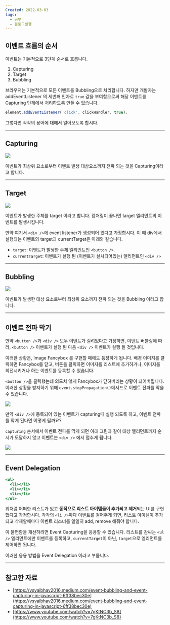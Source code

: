 ```yaml
---
Created: 2022-03-03
tags:
  - 공부
  - 블로그발행
---
```

## 이벤트 흐름의 순서

이벤트는 기본적으로 3단계 순서로 흐릅니다.

1.  Capturing
2.  Target
3.  Bubbling

브라우저는 기본적으로 모든 이벤트를 Bubbling으로 처리합니다. 하지만 개발자는 addEventListener 의 세번째 인자로 `true` 값을 부여함으로써 해당 이벤트를 Capturing 단계에서 처리하도록 만들 수 있습니다.

```js
element.addEventListener('click', clickHandler, true);
```

그렇다면 각각의 용어에 대해서 알아보도록 합시다.

---

## Capturing

![](https://velog.velcdn.com/images%2Fjohnyworld%2Fpost%2F0601cc29-8331-4f89-bc4b-8533ab34a2ea%2FScreen%20Shot%202022-03-03%20at%204.11.10%20PM.png)

이벤트가 최상위 요소로부터 이벤트 발생 대상요소까지 전파 되는 것을 Capturing이라고 합니다.

---

## Target

![](https://velog.velcdn.com/images%2Fjohnyworld%2Fpost%2F00bd3e04-9b7a-49c9-8a34-bd727b208db4%2FScreen%20Shot%202022-03-03%20at%204.11.41%20PM.png)

이벤트가 발생한 주체를 target 이라고 합니다. 캡쳐링이 끝나면 target 엘리먼트의 이벤트를 발생시킵니다.

만약 여기서 `<div />`에 event listener가 생성되어 있다고 가정합시다. 이 때 div에서 실행되는 이벤트의 target과 currentTarget은 아래와 같습니다.

-   `target`: 이벤트가 발생한 주체 엘리먼트인 `<button />`.
-   `currentTarget`: 이벤트가 실행 된 (이벤트가 설치되어있는) 엘리먼트인 `<div />`

---

## Bubbling

![](https://velog.velcdn.com/images%2Fjohnyworld%2Fpost%2F536c13ad-c970-4e79-9012-b0c52c08cc13%2FScreen%20Shot%202022-03-03%20at%204.11.57%20PM.png)

이벤트가 발생한 대상 요소로부터 최상위 요소까지 전파 되는 것을 Bubbling 이라고 합니다.

---

## 이벤트 전파 막기

만약 `<button />`과 `<div />` 모두 이벤트가 걸려있다고 가정하면, 이벤트 버블링에 따라, `<button />` 이벤트가 실행 된 다음 `<div />` 이벤트가 실행 될 것입니다.

이러한 상황은, Image Fancybox 를 구현할 때에도 등장하게 됩니다. 배경 이미지를 클릭하면 Fancybox를 닫고, 버튼을 클릭하면 이미지를 리스트에 추가하거나, 이미지를 회전시키거나 하는 이벤트를 등록할 수 있습니다.

`<button />`을 클릭했는데 의도치 않게 Fancybox가 닫혀버리는 상황이 되어버립니다. 이러한 상황을 방지하기 위해 `event.stopPropagation()`메서드로 이벤트 전파를 막을 수 있습니다.

![](https://velog.velcdn.com/images%2Fjohnyworld%2Fpost%2F16b27210-f849-4d14-a746-1c1fb0ecb381%2FScreen%20Shot%202022-03-03%20at%204.37.53%20PM.png)

만약 `<div />`에 등록되어 있는 이벤트가 capturing때 실행 되도록 하고, 이벤트 전파를 막게 된다면 어떻게 될까요?

`capturing` 순서에서 이벤트 전파를 막게 되면 아래 그림과 같이 대상 엘리먼트까지 순서가 도달하지 않고 이벤트는 `<div />` 에서 멈추게 됩니다.

![](https://velog.velcdn.com/images%2Fjohnyworld%2Fpost%2F92f563b7-1a82-4dee-9d26-f343696f76aa%2FScreen%20Shot%202022-03-03%20at%204.41.42%20PM.png)

---

## Event Delegation

```jsx
<ul>
  <li></li>
  <li></li>
  <li></li>
</ul>
```

위처럼 어떠한 리스트가 있고 **동적으로 리스트 아이템들이 추가되고 제거**되는 UI를 구현했다고 가정합시다. 각각의 `<li />`마다 이벤트를 걸어주게 되면, 리스트 아이템이 추가되고 삭제할때마다 이벤트 리스너를 일일히 add, remove 해줘야 합니다.

이 불편함을 개선하려면 Event Capturing을 응용할 수 있습니다. 리스트를 감싸는 `<ul />` 엘리먼트에만 이벤트를 등록하고, `currentTarget`이 아닌, `target`으로 엘리먼트를 제어하면 됩니다.

이러한 응용 방법을 Event Delegation 이라고 부릅니다.

---

## 참고한 자료

-   [https://vsvaibhav2016.medium.com/event-bubbling-and-event-capturing-in-javascript-6ff38bec30e](https://vsvaibhav2016.medium.com/event-bubbling-and-event-capturing-in-javascript-6ff38bec30e)
-   [https://www.youtube.com/watch?v=7gKtNC3b_S8](https://www.youtube.com/watch?v=7gKtNC3b_S8)